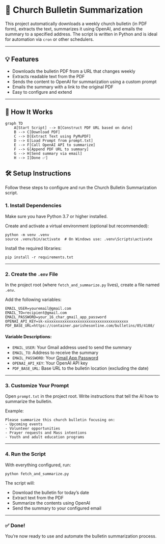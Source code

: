 # 📰 Church Bulletin Summarization

This project automatically downloads a weekly church bulletin (in PDF form), extracts the text, summarizes it using OpenAI, and emails the summary to a specified address. The script is written in Python and is ideal for automation via `cron` or other schedulers.

---

## 💡 Features

- Downloads the bulletin PDF from a URL that changes weekly
- Extracts readable text from the PDF
- Sends the content to OpenAI for summarization using a custom prompt
- Emails the summary with a link to the original PDF
- Easy to configure and extend

---

## 🔁 How It Works

```mermaid
graph TD
    A[Start Script] --> B[Construct PDF URL based on date]
    B --> C[Download PDF]
    C --> D[Extract Text using PyMuPDF]
    D --> E[Load Prompt from prompt.txt]
    E --> F[Call OpenAI API to summarize]
    F --> G[Append PDF URL to summary]
    G --> H[Send summary via email]
    H --> I[Done ✅]
```



## 🛠 Setup Instructions

Follow these steps to configure and run the Church Bulletin Summarization script.

### 1. Install Dependencies

Make sure you have Python 3.7 or higher installed.

Create and activate a virtual environment (optional but recommended):

    python -m venv .venv
    source .venv/bin/activate  # On Windows use: .venv\Scripts\activate

Install the required libraries:

    pip install -r requirements.txt

---

### 2. Create the `.env` File

In the project root (where `fetch_and_summarize.py` lives), create a file named `.env`.

Add the following variables:

    EMAIL_USER=youremail@gmail.com
    EMAIL_TO=recipient@gmail.com
    EMAIL_PASSWORD=your_16_char_gmail_app_password
    OPENAI_API_KEY=sk-xxxxxxxxxxxxxxxxxxxxxxxxxxxxxxxxxxxxxx
    PDF_BASE_URL=https://container.parishesonline.com/bulletins/05/4108/

#### Variable Descriptions:
- `EMAIL_USER`: Your Gmail address used to send the summary  
- `EMAIL_TO`: Address to receive the summary  
- `EMAIL_PASSWORD`: Your [Gmail App Password](https://support.google.com/mail/answer/185833)  
- `OPENAI_API_KEY`: Your OpenAI API key  
- `PDF_BASE_URL`: Base URL to the bulletin location (excluding the date)

---

### 3. Customize Your Prompt

Open `prompt.txt` in the project root. Write instructions that tell the AI how to summarize the bulletin.

Example:

    Please summarize this church bulletin focusing on:
    - Upcoming events
    - Volunteer opportunities
    - Prayer requests and Mass intentions
    - Youth and adult education programs

---

### 4. Run the Script

With everything configured, run:

    python fetch_and_summarize.py

The script will:
- Download the bulletin for today’s date
- Extract text from the PDF
- Summarize the contents using OpenAI
- Send the summary to your configured email

---

### ✅ Done!

You’re now ready to use and automate the bulletin summarization process.
